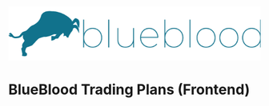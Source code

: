 <p align="center">
  <a href="https://blueblood.talaikis.com/">
    <img alt="Blue Blood" src="https://github.com/BlueBloodLtd/blueblood.ltd/blob/master/media/logo.png" width="685">
  </a>
</p>

# BlueBlood Trading Plans (Frontend)
